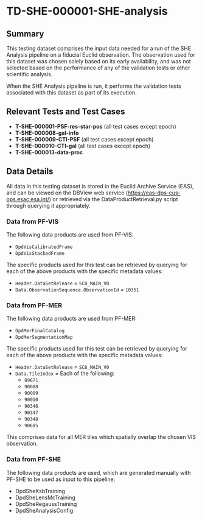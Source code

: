 # TD-SHE-000001-SHE-analysis

## Summary

This testing dataset comprises the input data needed for a run of the SHE Analysis pipeline on a fiducial Euclid observation. The observation used for this dataset was chosen solely based on its early availability, and was not selected based on the performance of any of the validation tests or other scientific analysis.

When the SHE Analysis pipeline is run, it performs the validation tests associated with this dataset as part of its execution.

## Relevant Tests and Test Cases

* **T-SHE-000001-PSF-res-star-pos** (all test cases except epoch)
* **T-SHE-000008-gal-info**
* **T-SHE-000009-CTI-PSF** (all test cases except epoch)
* **T-SHE-000010-CTI-gal** (all test cases except epoch)
* **T-SHE-000013-data-proc**

## Data Details

All data in this testing dataset is stored in the Euclid Archive Service (EAS), and can be viewed on the DBView web service (https://eas-dps-cus-ops.esac.esa.int/) or retrieved via the DataProductRetrieval.py script through querying it appropriately.

### Data from PF-VIS

The following data products are used from PF-VIS:

* `DpdVisCalibratedFrame`
* `DpdVisStackedFrame`

The specific products used for this test can be retrieved by querying for each of the above products with the specific metadata values:

* `Header.DataSetRelease` = `SC8_MAIN_V0`
* `Data.ObservationSequence.ObservationId` = `10351`

### Data from PF-MER

The following data products are used from PF-MER:

* `DpdMerFinalCatalog`
* `DpdMerSegmentationMap`

The specific products used for this test can be retrieved by querying for each of the above products with the specific metadata values:

* `Header.DataSetRelease` = `SC8_MAIN_V0`
* `Data.TileIndex` = Each of the following:
  * `89671`
  * `90008`
  * `90009`
  * `90010`
  * `90346`
  * `90347`
  * `90348`
  * `90685`

This comprises data for all MER tiles which spatially overlap the chosen VIS observation.

### Data from PF-SHE

The following data products are used, which are generated manually with PF-SHE to be used as input to this pipeline:

* DpdSheKsbTraining
* DpdSheLensMcTraining
* DpdSheRegaussTraining
* DpdSheAnalysisConfig
